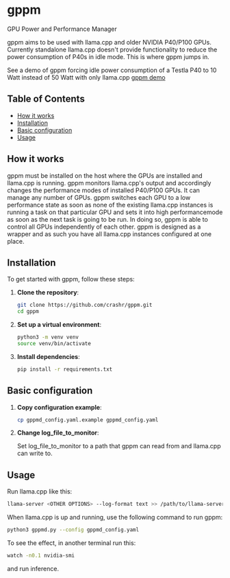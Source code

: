 # gppm
GPU Power and Performance Manager

gppm aims to be used with llama.cpp and older NVIDIA P40/P100 GPUs. Currently standalone llama.cpp doesn't provide functionality to reduce the power consumption of P40s in idle mode. This is where gppm jumps in. 

See a demo of gppm forcing idle power consumption of a Testla P40 to 10 Watt instead of 50 Watt with only llama.cpp [gppm demo](screencast01.mkv)
  
## Table of Contents

- [How it works](#how-it-works)
- [Installation](#installation)
- [Basic configuration](#basic-configuration)
- [Usage](#usage)

## How it works

gppm must be installed on the host where the GPUs are installed and llama.cpp is running. gppm monitors llama.cpp's output and accordingly changes the performance modes of installed P40/P100 GPUs. It can manage any number of GPUs. gppm switches each GPU to a low performance state as soon as none of the existing llama.cpp instances is running a task on that particular GPU and sets it into high performancemode as soon as the next task is going to be run. In doing so, gppm is able to control all GPUs independently of each other. gppm is designed as a wrapper and as such you have all llama.cpp instances configured at one place.

## Installation

To get started with gppm, follow these steps:

1. **Clone the repository**:
    ```sh
    git clone https://github.com/crashr/gppm.git
    cd gppm
    ```

2. **Set up a virtual environment**:
    ```sh
    python3 -m venv venv
    source venv/bin/activate
    ```

3. **Install dependencies**:
    ```sh
    pip install -r requirements.txt
    ```

## Basic configuration
1. **Copy configuration example**:
    ```sh
    cp gppmd_config.yaml.example gppmd_config.yaml
    ```
2. **Change log_file_to_monitor**:
   
    Set log_file_to_monitor to a path that gppm can read from and llama.cpp can write to.


## Usage

Run llama.cpp like this:
```sh
llama-server <OTHER OPTIONS> --log-format text >> /path/to/llama-server.log
```

When llama.cpp is up and running, use the following command to run gppm:

```sh
python3 gppmd.py --config gppmd_config.yaml
```
To see the effect, in another terminal run this:
```sh
watch -n0.1 nvidia-smi
```
and run inference.
